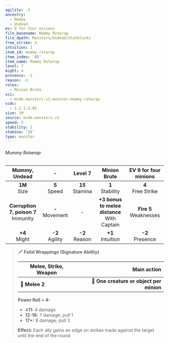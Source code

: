 ```yaml
---
agility: -2
ancestry:
  - Mummy
  - Undead
ev: 9 for four minions
file_basename: Mummy Rotwrap
file_dpath: Monsters/Undead/Statblocks
free_strike: 4
intuition: 1
item_id: mummy-rotwrap
item_index: '85'
item_name: Mummy Rotwrap
level: 7
might: 4
presence: -2
reason: -2
roles:
  - Minion Brute
scc:
  - mcdm.monsters.v1:monster:mummy-rotwrap
scdc:
  - 1.1.1:2:85
size: 1M
source: mcdm.monsters.v1
speed: 5
stability: 1
stamina: '15'
type: monster
---
```


###### Mummy Rotwrap

|              Mummy, Undead               |          -          |       Level 7       |                   Minion Brute                   |   EV 9 for four minions    |
| :--------------------------------------: | :-----------------: | :-----------------: | :----------------------------------------------: | :------------------------: |
|             **1M**<br/> Size             |  **5**<br/> Speed   | **15**<br/> Stamina |               **1**<br/> Stability               |   **4**<br/> Free Strike   |
| **Corruption 7, poison 7**<br/> Immunity | **-**<br/> Movement |          -          | **+3 bonus to melee distance**<br/> With Captain | **Fire 5**<br/> Weaknesses |
|            **+4**<br/> Might             | **-2**<br/> Agility | **-2**<br/> Reason  |              **+1**<br/> Intuition               |    **-2**<br/> Presence    |

> 🗡 **Fetid Wrappings (Signature Ability)**
>
> | **Melee, Strike, Weapon** |                          **Main action** |
> | ------------------------- | ---------------------------------------: |
> | **📏 Melee 2**            | **🎯 One creature or object per minion** |
>
> **Power Roll + 4:**
>
> - **≤11:** 4 damage
> - **12-16:** 7 damage; pull 1
> - **17+:** 8 damage; pull 3
>
> **Effect:** Each ally gains an edge on strikes made against the target until the end of the round
